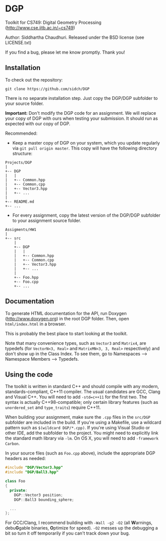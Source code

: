 # DGP
Toolkit for CS749: Digital Geometry Processing (http://www.cse.iitb.ac.in/~cs749)

Author: Siddhartha Chaudhuri. Released under the BSD license (see LICENSE.txt)

If you find a bug, please let me know promptly. Thank you!

## Installation

To check out the repository:

```
git clone https://github.com/sidch/DGP
```

There is no separate installation step. Just copy the DGP/DGP subfolder to your source folder.

**Important:** Don't modify the DGP code for an assignment. We will replace your copy of DGP with ours when testing your submission. It should run as expected with our copy of DGP.

Recommended:
- Keep a master copy of DGP on your system, which you update regularly via `git pull origin master`. This copy will have the following directory structure:

```
Projects/DGP
|
+-- DGP
|   |
|   +-- Common.hpp
|   +-- Common.cpp
|   +-- Vector3.hpp
|   +-- ...
|
+-- README.md
+-- ...
```

- For every assignment, copy the latest version of the DGP/DGP subfolder to your assignment source folder.

```
Assigments/HW1
|
+-- src
    |
    +-- DGP
    |   |
    |   +-- Common.hpp
    |   +-- Common.cpp
    |   +-- Vector3.hpp
    |   +-- ...
    |
    +-- Foo.hpp
    +-- Foo.cpp
    +-- ...
```

## Documentation

To generate HTML documentation for the API, run Doxygen (http://www.doxygen.org) in the root DGP folder. Then, open `html/index.html` in a browser.

This is probably the best place to start looking at the toolkit.

Note that many convenience types, such as `Vector3` and `Matrix4`, are typedefs (for `VectorN<3, Real>` and `MatrixMN<3, 3, Real>` respectively) and don't show up in the Class Index. To see them, go to Namespaces --> Namespace Members --> Typedefs.

## Using the code

The toolkit is written in standard C++ and should compile with any modern, standards-compliant, C++11 compiler. The usual candidates are GCC, Clang and Visual C++. You will need to add `-std=c++11` for the first two. The syntax is actually C++98-compatible; only certain library features (such as `unordered_set` and `type_traits`) require C++11.

When building your assignment, make sure the `.cpp` files in the `src/DGP` subfolder are included in the build. If you're using a Makefile, use a wildcard pattern such as `$(wildcard DGP/*.cpp)`. If you're using Visual Studio or other IDE, add the subfolder to the project. You might need to explicitly link the standard math library via `-lm`. On OS X, you will need to add `-framework Carbon`.

In your source files (such as `Foo.cpp` above), include the appropriate DGP headers as needed:

```c++
#include "DGP/Vector3.hpp"
#include "DGP/Ball3.hpp"

class Foo
{
  private:
    DGP::Vector3 position;
    DGP::Ball3 bounding_sphere;

  ...
};
```
For GCC/Clang, I recommend building with `-Wall -g2 -O2` (all **W**arnings, debu**G**gable binaries, **O**ptimize for speed). ``-O2`` messes up the debugging a bit so turn it off temporarily if you can't track down your bug.
